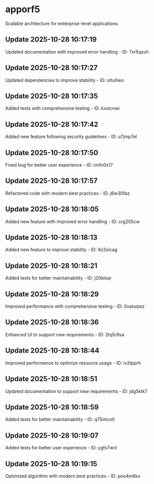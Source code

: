 # apporf5
Scalable architecture for enterprise-level applications

## Update 2025-10-28 10:17:19
Updated documentation with improved error handling - ID: 7xr5qsvh


## Update 2025-10-28 10:17:27
Updated dependencies to improve stability - ID: oltuiheo


## Update 2025-10-28 10:17:35
Added tests with comprehensive testing - ID: kxstcnwi


## Update 2025-10-28 10:17:42
Added new feature following security guidelines - ID: u7jmp7el


## Update 2025-10-28 10:17:50
Fixed bug for better user experience - ID: rm1n0s17


## Update 2025-10-28 10:17:57
Refactored code with modern best practices - ID: j6w30faz


## Update 2025-10-28 10:18:05
Added new feature with improved error handling - ID: crg205cw


## Update 2025-10-28 10:18:13
Added new feature to improve stability - ID: 9z3zicag


## Update 2025-10-28 10:18:21
Added tests for better maintainability - ID: j20blsqr


## Update 2025-10-28 10:18:29
Improved performance with comprehensive testing - ID: 0xatuqwz


## Update 2025-10-28 10:18:36
Enhanced UI to support new requirements - ID: 2tq5r9sa


## Update 2025-10-28 10:18:44
Improved performance to optimize resource usage - ID: iv2tpprh


## Update 2025-10-28 10:18:51
Updated documentation to support new requirements - ID: jdg5ktk7


## Update 2025-10-28 10:18:59
Added tests for better maintainability - ID: q75imcx0


## Update 2025-10-28 10:19:07
Added tests for better user experience - ID: ygfs7wnl


## Update 2025-10-28 10:19:15
Optimized algorithm with modern best practices - ID: poo4m6kx

